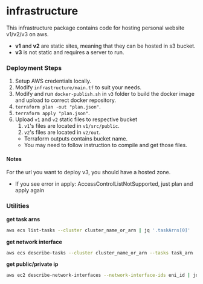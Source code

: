 # infrastructure
This infrastructure package contains code for hosting personal website v1/v2/v3 on aws.
- **v1** and **v2** are static sites, meaning that they can be hosted in s3 bucket.
- **v3** is not static and requires a server to run.

### Deployment Steps
1. Setup AWS credentials locally.
2. Modify `infrastructure/main.tf` to suit your needs.
3. Modify and run `docker-publish.sh` in `v3` folder to build the docker image and upload to correct docker repository.
4. `terraform plan -out "plan.json"`.
5. `terraform apply "plan.json"`.
6. Upload `v1` and `v2` static files to respective bucket
   1. `v1`'s files are located in `v1/src/public`.
   2. `v2`'s files are located in `v2/out`.
   - Terraform outputs contains bucket name.
   - You may need to follow instruction to compile and get those files.

#### Notes
For the url you want to deploy v3, you should have a hosted zone.

- If you see error in apply: AccessControlListNotSupported, just plan and apply again

### Utilities
**get task arns**
```bash
aws ecs list-tasks --cluster cluster_name_or_arn | jq '.taskArns[0]'
```
**get network interface**
```bash
aws ecs describe-tasks --cluster cluster_name_or_arn --tasks task_arn | jq '.tasks[0].attachments[0].details[1]'
```

**get public/private ip**
```bash
aws ec2 describe-network-interfaces --network-interface-ids eni_id | jq '.NetworkInterfaces[0].PrivateIpAddresses[0]'
```